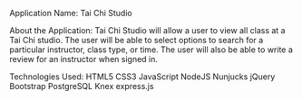 Application Name: Tai Chi Studio

About the Application: 
Tai Chi Studio will allow a user to view all class at a Tai Chi studio.  The user will be able to select options to search for a particular instructor, class type, or time.
The user will also be able to write a review for an instructor when signed in. 

Technologies Used:
HTML5
CSS3
JavaScript
NodeJS
Nunjucks
jQuery
Bootstrap
PostgreSQL
Knex
express.js
